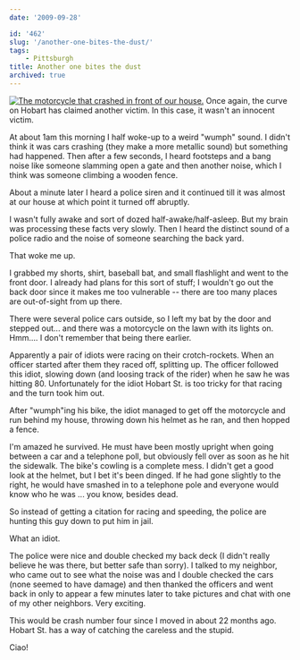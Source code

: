 ```yaml
---
date: '2009-09-28'

id: '462'
slug: '/another-one-bites-the-dust/'
tags:
    - Pittsburgh
title: Another one bites the dust
archived: true
---
```


[![The motorcycle that crashed in front of our
house.](https://farm3.static.flickr.com/2448/3961062359_1a8574d21e.jpg)](https://www.flickr.com/photos/docwhat/3961062359/)
Once again, the curve on Hobart has claimed another victim. In this case, it
wasn't an innocent victim.

At about 1am this morning I half woke-up to a weird "wumph" sound. I didn't
think it was cars crashing (they make a more metallic sound) but something had
happened. Then after a few seconds, I heard footsteps and a bang noise like
someone slamming open a gate and then another noise, which I think was someone
climbing a wooden fence.

About a minute later I heard a police siren and it continued till it was
almost at our house at which point it turned off abruptly.

I wasn't fully awake and sort of dozed half-awake/half-asleep. But my brain
was processing these facts very slowly. Then I heard the distinct sound of a
police radio and the noise of someone searching the back yard.

That woke me up.

I grabbed my shorts, shirt, baseball bat, and small flashlight and went to the
front door. I already had plans for this sort of stuff; I wouldn't go out the
back door since it makes me too vulnerable -- there are too many places are
out-of-sight from up there.

There were several police cars outside, so I left my bat by the door and
stepped out... and there was a motorcycle on the lawn with its lights on.
Hmm.... I don't remember that being there earlier.

Apparently a pair of idiots were racing on their crotch-rockets. When an
officer started after them they raced off, splitting up. The officer followed
this idiot, slowing down (and loosing track of the rider) when he saw he was
hitting 80. Unfortunately for the idiot Hobart St. is too tricky for that
racing and the turn took him out.

After "wumph"ing his bike, the idiot managed to get off the motorcycle and run
behind my house, throwing down his helmet as he ran, and then hopped a fence.

I'm amazed he survived. He must have been mostly upright when going between a
car and a telephone poll, but obviously fell over as soon as he hit the
sidewalk. The bike's cowling is a complete mess. I didn't get a good look at
the helmet, but I bet it's been dinged. If he had gone slightly to the right,
he would have smashed in to a telephone pole and everyone would know who he
was ... you know, besides dead.

So instead of getting a citation for racing and speeding, the police are
hunting this guy down to put him in jail.

What an idiot.

The police were nice and double checked my back deck (I didn't really believe
he was there, but better safe than sorry). I talked to my neighbor, who came
out to see what the noise was and I double checked the cars (none seemed to
have damage) and then thanked the officers and went back in only to appear a
few minutes later to take pictures and chat with one of my other neighbors.
Very exciting.

This would be crash number four since I moved in about 22 months ago. Hobart
St. has a way of catching the careless and the stupid.

Ciao!
